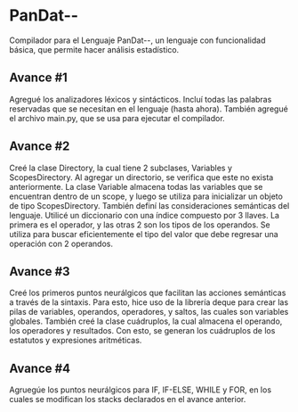 # PanDat--
Compilador para el Lenguaje PanDat--, un lenguaje con funcionalidad básica, que permite hacer análisis estadístico.

## Avance #1
Agregué los analizadores léxicos y sintácticos. Incluí todas las palabras reservadas que se necesitan en el lenguaje (hasta ahora). También agregué el archivo main.py, que se usa para ejecutar el compilador.

## Avance #2
Creé la clase Directory, la cual tiene 2 subclases, Variables y ScopesDirectory. Al agregar un directorio, se verifica que este no exista anteriormente. La clase Variable almacena todas las variables que se encuentran dentro de un scope, y luego se utiliza para inicializar un objeto de tipo ScopesDirectory.
También definí las consideraciones semánticas del lenguaje. Utilicé un diccionario con una índice compuesto por 3 llaves. La primera es el operador, y las otras 2 son los tipos de los operandos. Se utiliza para buscar eficientemente el tipo del valor que debe regresar una operación con 2 operandos. 

## Avance #3
Creé los primeros puntos neurálgicos que facilitan las acciones semánticas a través de la sintaxis. Para esto, hice uso de la librería deque para crear las pilas de variables, operandos, operadores, y saltos, las cuales son variables globales. También creé la clase cuádruplos, la cual almacena el operando, los operadores y resultados. Con esto, se generan los cuádruplos de los estatutos y expresiones aritméticas.

## Avance #4
Agruegúe los puntos neurálgicos para IF, IF-ELSE, WHILE y FOR, en los cuales se modifican los stacks declarados en el avance anterior.